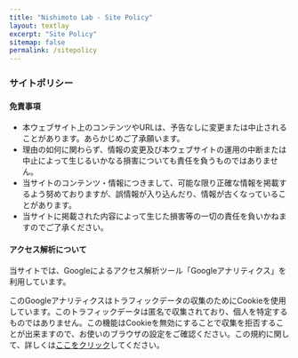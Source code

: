 ```yaml
---
title: "Nishimoto Lab - Site Policy"
layout: textlay
excerpt: "Site Policy"
sitemap: false
permalink: /sitepolicy
---
```


### サイトポリシー

#### 免責事項
- 本ウェブサイト上のコンテンツやURLは、予告なしに変更または中止されることがあります。あらかじめご了承願います。<br />
- 理由の如何に関わらず、情報の変更及び本ウェブサイトの運用の中断または中止によって生じるいかなる損害についても責任を負うものではありません。<br />
- 当サイトのコンテンツ・情報につきまして、可能な限り正確な情報を掲載するよう努めておりますが、誤情報が入り込んだり、情報が古くなっていることがあります。<br />
- 当サイトに掲載された内容によって生じた損害等の一切の責任を負いかねますのでご了承ください。<br />

#### アクセス解析について
当サイトでは、Googleによるアクセス解析ツール「Googleアナリティクス」を利用しています。

このGoogleアナリティクスはトラフィックデータの収集のためにCookieを使用しています。このトラフィックデータは匿名で収集されており、個人を特定するものではありません。この機能はCookieを無効にすることで収集を拒否することが出来ますので、お使いのブラウザの設定をご確認ください。この規約に関して、詳しくは<a href='https://marketingplatform.google.com/about/analytics/terms/jp/'>ここをクリック</a>してください。


